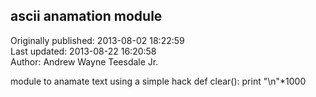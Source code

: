 ## ascii anamation module  
Originally published: 2013-08-02 18:22:59  
Last updated: 2013-08-22 16:20:58  
Author: Andrew Wayne Teesdale Jr.  
  
module to anamate text using a simple hack
    def clear():
        print "\n"*1000
